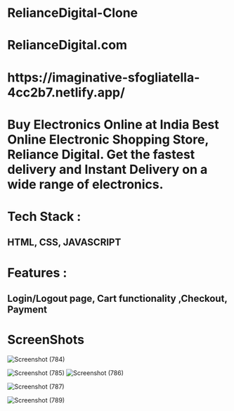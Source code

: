 # RelianceDigital-Clone
<h1>RelianceDigital.com</h1>

<h1>https://imaginative-sfogliatella-4cc2b7.netlify.app/</h1>

<h1>Buy Electronics Online at India Best Online Electronic Shopping Store, Reliance Digital. Get the fastest delivery and Instant Delivery on a wide range of electronics.</h1>

<h1>Tech Stack :</h1> <h2>HTML, CSS, JAVASCRIPT</h2>

<h1>Features :</h1> <h2>Login/Logout page, Cart functionality ,Checkout, Payment</h2>






<h1>ScreenShots</h1>

![Screenshot (784)](https://user-images.githubusercontent.com/107456969/213979612-a4195b5a-3ff8-4426-930b-8e9e0fbb56f6.png)

![Screenshot (785)](https://user-images.githubusercontent.com/107456969/213979622-8f03f899-2fa8-46ba-a44e-6f91b0bad386.png)
![Screenshot (786)](https://user-images.githubusercontent.com/107456969/213979630-001d70bf-f281-4493-9b05-db4a7f15320d.png)

![Screenshot (787)](https://user-images.githubusercontent.com/107456969/213979645-2a09e685-d162-4418-8cf8-a84686e9313f.png)

![Screenshot (789)](https://user-images.githubusercontent.com/107456969/213979651-a2a61268-cc4f-442a-8757-6ab6f564b97a.png)

